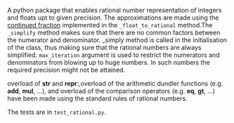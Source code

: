 A python package that enables rational number representation of integers and floats upt to given precision. The approximations are made using the [continued fraction](https://en.wikipedia.org/wiki/Continued_fraction) implemented in the ```_float_to_rational``` method.The ```_simplify``` method makes sure that there are no common factors between the numerator and denominator. _simply method is called in the initialisation of the class, thus making sure that the rational numbers are always simplified.
```max_iteration``` argument is used to restrict the numerators and denominators from blowing up to huge numbers. In such numbers the required precision might not be attained.

overload of __str__ and __repr__:,overload of the arithmetic dundler functions (e.g. __add__, __mul__, ...),
and overload of the comparison operators (e.g. __eq__, __gt__, ...) have been made using the standard rules of rational numbers.

The tests are in ```test_rational.py```. 
